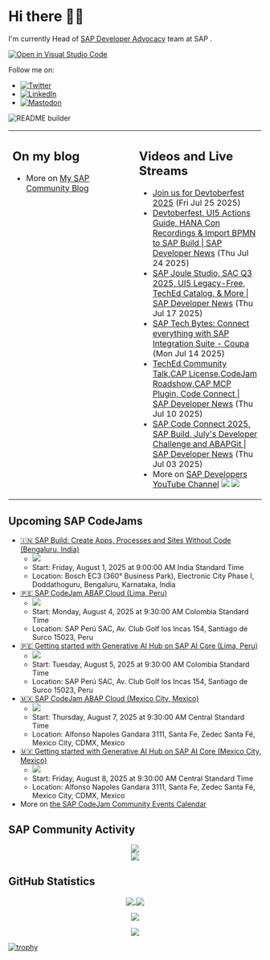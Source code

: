 
# Hi there 👋🏼

I'm currently Head of [SAP Developer Advocacy](https://developers.sap.com/developer-advocates.html) team at SAP .

[![Open in Visual Studio Code](https://img.shields.io/badge/Made%20for-VSCode-1f425f.svg)](https://github.dev/jung-thomas/jung-thomas)

Follow me on:
- <a href="https://twitter.com/thomas_jung"><img alt="Twitter" src="https://img.shields.io/badge/thomas_jung-%231DA1F2.svg?style=for-the-badge&logo=Twitter&logoColor=white"/></a>
- <a href="https://www.linkedin.com/in/thomasjungsap/"><img alt="LinkedIn" src="https://img.shields.io/badge/linkedin-%230077B5.svg?style=for-the-badge&logo=linkedin&logoColor=white"/></a>
- <a rel="me" href="https://mastodon.cloud/@thomas_jung"><img alt="Mastodon" src="https://img.shields.io/mastodon/follow/109262551990174478?domain=https%3A%2F%2Fmastodon.cloud%2F&style=social"/></a>

![README builder](https://github.com/jung-thomas/jung-thomas/workflows/README%20builder/badge.svg)

<table><tr><td valign="top" width="50%">
 
## On my blog
- More on [My SAP Community Blog](https://community.sap.com/t5/user/viewprofilepage/user-id/139)
</td>
  
<td valign="top" width="50%">
  
## Videos and Live Streams
- [Join us for Devtoberfest 2025](https://www.youtube.com/watch?v=AKO8aZJ15PU) (Fri Jul 25 2025)
- [Devtoberfest, UI5 Actions Guide, HANA Con Recordings & Import BPMN to SAP Build | SAP Developer News](https://www.youtube.com/watch?v=ZEa_j4wdcls) (Thu Jul 24 2025)
- [SAP Joule Studio, SAC Q3 2025, UI5 Legacy-Free, TechEd Catalog, & More | SAP Developer News](https://www.youtube.com/watch?v=UkOonSYtiW8) (Thu Jul 17 2025)
- [SAP Tech Bytes: Connect everything with SAP Integration Suite - Coupa](https://www.youtube.com/watch?v=Na4CZKqtxRA) (Mon Jul 14 2025)
- [TechEd Community Talk,CAP License,CodeJam Roadshow,CAP MCP Plugin, Code Connect | SAP Developer News](https://www.youtube.com/watch?v=0PUDy-TkpiQ) (Thu Jul 10 2025)
- [SAP Code Connect 2025, SAP Build, July's Developer Challenge and ABAPGit | SAP Developer News](https://www.youtube.com/watch?v=PqR5Lkgpgyk) (Thu Jul 03 2025)
- More on [SAP Developers YouTube Channel](https://www.youtube.com/channel/UCNfmelKDrvRmjYwSi9yvrMg) ![](https://img.shields.io/youtube/channel/views/UCNfmelKDrvRmjYwSi9yvrMg) ![](https://img.shields.io/youtube/channel/subscribers/UCNfmelKDrvRmjYwSi9yvrMg)
</td></tr></table>

## Upcoming SAP CodeJams
- [🇮🇳 SAP Build: Create Apps, Processes and Sites Without Code (Bengaluru, India)](https://community.sap.com/t5/sap-codejam/sap-build-create-apps-processes-and-sites-without-code-bengaluru-india/ev-p/14143132)
  - <img src="https://community.sap.com/t5/image/serverpage/image-id/281977iE541749588E32D0B/image-size/thumb?v=v2&px=150" />
  - Start: Friday, August 1, 2025 at 9:00:00 AM India Standard Time
  - Location: Bosch EC3 (360° Business Park), Electronic City Phase I, Doddathoguru, Bengaluru, Karnataka, India
- [🇵🇪 SAP CodeJam ABAP Cloud (Lima, Peru)](https://community.sap.com/t5/sap-codejam/sap-codejam-abap-cloud-lima-peru/ev-p/14116353)
  - <img src="https://community.sap.com/t5/image/serverpage/image-id/268295iCD3812E12E1469DF/image-size/thumb?v=v2&px=150" />
  - Start: Monday, August 4, 2025 at 9:30:00 AM Colombia Standard Time
  - Location: SAP Perú SAC, Av. Club Golf los Incas 154, Santiago de Surco 15023, Peru
- [🇵🇪 Getting started with Generative AI Hub on SAP AI Core (Lima, Peru)](https://community.sap.com/t5/sap-codejam/getting-started-with-generative-ai-hub-on-sap-ai-core-lima-peru/ev-p/14116326)
  - <img src="https://community.sap.com/t5/image/serverpage/image-id/268290iCBD87219FCF26D0F/image-size/thumb?v=v2&px=150" />
  - Start: Tuesday, August 5, 2025 at 9:30:00 AM Colombia Standard Time
  - Location: SAP Perú SAC, Av. Club Golf los Incas 154, Santiago de Surco 15023, Peru
- [🇲🇽 SAP CodeJam ABAP Cloud (Mexico City, Mexico)](https://community.sap.com/t5/sap-codejam/sap-codejam-abap-cloud-mexico-city-mexico/ev-p/14116360)
  - <img src="https://community.sap.com/t5/image/serverpage/image-id/268304i491331EE49F9C80E/image-size/thumb?v=v2&px=150" />
  - Start: Thursday, August 7, 2025 at 9:30:00 AM Central Standard Time
  - Location: Alfonso Napoles Gandara 3111, Santa Fe, Zedec Santa Fé, Mexico City, CDMX, Mexico
- [🇲🇽 Getting started with Generative AI Hub on SAP AI Core (Mexico City, Mexico)](https://community.sap.com/t5/sap-codejam/getting-started-with-generative-ai-hub-on-sap-ai-core-mexico-city-mexico/ev-p/14116336)
  - <img src="https://community.sap.com/t5/image/serverpage/image-id/268291i9D024D8A89140CC5/image-size/thumb?v=v2&px=150" />
  - Start: Friday, August 8, 2025 at 9:30:00 AM Central Standard Time
  - Location: Alfonso Napoles Gandara 3111, Santa Fe, Zedec Santa Fé, Mexico City, CDMX, Mexico
- More on [the SAP CodeJam Community Events Calendar](https://groups.community.sap.com/t5/sap-codejam/eb-p/codejam-events)

## SAP Community Activity
<p align = "center">
<a href="https://community.sap.com/t5/user/viewprofilepage/user-id/139">
  <img align="center" src="https://devrel-tools-prod-scn-badges-srv.cfapps.eu10.hana.ondemand.com/activity/139" />
</a>
</br>
<a href="https://community.sap.com/t5/user/viewprofilepage/user-id/139">
  <img align="center" src="https://devrel-tools-prod-scn-badges-srv.cfapps.eu10.hana.ondemand.com/showcaseBadges/139/1570/674/384/900/390" />
</a>
</p>

## GitHub Statistics
<p align = "center">
<a href="https://github.com/anuraghazra/github-readme-stats">
  <img align="center" src="https://github-readme-stats.vercel.app/api?username=jung-thomas&count_private=true&show_icons=true&theme=dark&line_height=27" />
</a>
<a href="https://github.com/anuraghazra/github-readme-stats">
  <img align="center" src="https://github-readme-stats.vercel.app/api/top-langs/?username=jung-thomas&show_icons=true&theme=dark" />
</a>
</p>

<p align = "center">
 <img  src="https://github-readme-streak-stats.herokuapp.com/?user=jung-thomas&show_icons=true&locale=en&layout=compact&theme=dark&line_height=0" />
</p> 

<p align = "center">
 <img src="https://activity-graph.herokuapp.com/graph?username=jung-thomas&theme=redical">
</p> 

[![trophy](https://github-profile-trophy.vercel.app/?username=jung-thomas&theme=onedark)](https://github.com/ryo-ma/github-profile-trophy)


